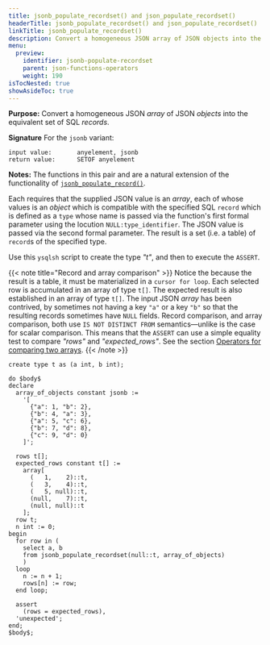 ```yaml
---
title: jsonb_populate_recordset() and json_populate_recordset()
headerTitle: jsonb_populate_recordset() and json_populate_recordset()
linkTitle: jsonb_populate_recordset()
description: Convert a homogeneous JSON array of JSON objects into the equivalent set of SQL records.
menu:
  preview:
    identifier: jsonb-populate-recordset
    parent: json-functions-operators
    weight: 190
isTocNested: true
showAsideToc: true
---
```


**Purpose:** Convert a homogeneous JSON _array_ of JSON _objects_ into the equivalent set of SQL _records_.

**Signature** For the `jsonb` variant:

```
input value:       anyelement, jsonb
return value:      SETOF anyelement
```

**Notes:** The functions in this pair and are a natural extension of the functionality of [`jsonb_populate_record()`](../jsonb-populate-record).

Each requires that the supplied JSON value is an _array_, each of whose values is an _object_ which is compatible with the specified SQL `record` which is defined as a `type` whose name is passed via the function's first formal parameter using the locution `NULL:type_identifier`. The JSON value is passed via the second formal parameter. The result is a set (i.e. a table) of `record`s of the specified type.

Use this `ysqlsh` script to create the  type _"t"_, and then to execute the `ASSERT`.

{{< note title="Record and array comparison" >}}
Notice the because the result is a table, it must be materialized in a `cursor for loop`. Each selected row is accumulated in an array of type `t[]`. The expected result is also established in an array of type `t[]`. The input JSON _array_ has been contrived, by sometimes not having a key `"a"` or a key `"b"` so that the resulting records sometimes have `NULL` fields. Record comparison, and array comparison, both use `IS NOT DISTINCT FROM` semantics—unlike is the case for scalar comparison. This means that the `ASSERT` can use a simple equality test to compare _"rows"_ and _"expected_rows"_. See the section [Operators for comparing two arrays](../../../type_array/functions-operators/comparison/).
{{< /note >}}

```plpgsql
create type t as (a int, b int);

do $body$
declare
  array_of_objects constant jsonb :=
    '[
      {"a": 1, "b": 2},
      {"b": 4, "a": 3},
      {"a": 5, "c": 6},
      {"b": 7, "d": 8},
      {"c": 9, "d": 0}
    ]';

  rows t[];
  expected_rows constant t[] :=
    array[
      (   1,    2)::t,
      (   3,    4)::t,
      (   5, null)::t,
      (null,    7)::t,
      (null, null)::t
    ];
  row t;
  n int := 0;
begin
  for row in (
    select a, b
    from jsonb_populate_recordset(null::t, array_of_objects)
    )
  loop
    n := n + 1;
    rows[n] := row;
  end loop;

  assert
    (rows = expected_rows),
  'unexpected';
end;
$body$;
```
